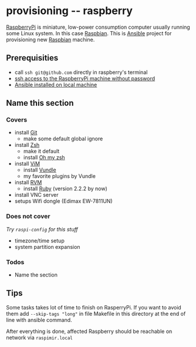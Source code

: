 # provisioning -- raspberry

[RaspberryPi](https://www.raspberrypi.org) is miniature, low-power consumption computer usually running some Linux system. In this case [Raspbian](http://www.raspbian.org). This is [Ansible](http://www.ansible.com) project for provisioning new [Raspbian](http://www.raspbian.org) machine. 

## Prerequisities

- call `ssh git@github.com` directly in raspberry's terminal
- [ssh access to the RaspberryPi machine without password](http://www.linuxproblem.org/art_9.html)
- [Ansible installed on local machine](http://docs.ansible.com/intro_installation.html)

## Name this section

### Covers

- install [Git](http://git-scm.com)
	- make some default global ignore
- install [Zsh](http://www.zsh.org)
	- make it default
	- install [Oh my zsh](https://github.com/robbyrussell/oh-my-zsh)
- install [ViM](http://www.vim.org)
	- install [Vundle](https://github.com/gmarik/Vundle.vim)
	- my favorite plugins by Vundle
- install [RVM](https://rvm.io)
	- install [Ruby](https://www.ruby-lang.org/) (version 2.2.2 by now)
- install VNC server
- setups Wifi dongle (Edimax EW-7811UN)

### Does not cover

*Try `raspi-config` for this stuff*

- timezone/time setup
- system partition expansion

### Todos
- Name the section

## Tips
Some tasks takes lot of time to finish on RasperryPi. If you want to avoid them add `--skip-tags "long"` in file Makefile in this directory at the end of line with ansible command.

After everything is done, affected Raspberry should be reachable on network via `raspimir.local`
